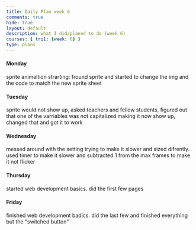 ```yaml
---
title: Daily Plan week 6
comments: true
hide: true
layout: default
description: what I did/planed to do (week 6)
courses: { tri1: {week: 6} }
type: plans
---
```


#### Monday
sprite animaltion strarting: fround sprite and started to change the img and the code to match the new sprite sheet


#### Tuesday
sprite would not show up, asked teachers and fellow students, figured out that one of the varriables was not capitalized making it now show up, changed that and got it to work

#### Wednesday
messed around with the setting trying to make it slower and sized difrently.  used timer to make it slower and subtracted 1 from the max frames to make it not flicker

#### Thursday
started web development basics.  did the first few pages

#### Friday
finished web development badics. did the last few and finished everything but the "switched button"